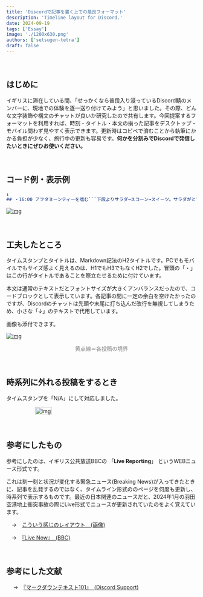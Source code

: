 ```yaml
---
title: 'Discordで記事を書く上での最良フォーマット'
description: 'Timeline layout for Discord.'
date: 2024-09-19
tags: ['Essay']
image: './1200x630.png'
authors: ['setsugen-tetra']
draft: false
---
```


　
## はじめに

イギリスに滞在している間、「せっかくなら普段入り浸っているDiscord鯖のメンバーに、現地での体験を逐一送り付けてみよう」と思いました。その際、どんな文字装飾や構文のチャットが良いか研究したので共有します。今回提案するフォーマットを利用すれば、時刻・タイトル・本文の揃った記事をデスクトップ・モバイル問わず見やすく表示できます。更新時はコピペで済むことから執筆にかかる負担が少なく、旅行中の更新も容易です。**何かを分刻みでDiscordで発信したいときにぜひお使いください。**

　
## コード例・表示例

 ```Markdown title="Discord Chat" //caption="" //showLineNumbers
↓
## ・16:00 アフタヌーンティーを嗜む```下段よりサラダ→スコーン→スイーツ。サラダがとても美味しい。やや甘味が多すぎるので持ち帰った```
  ```

[![img](/images/blog/2024-09-19/image-2.webp)](/images/blog/2024-09-19/image-2.webp)

　
## 工夫したところ

タイムスタンプとタイトルは、Markdown記法のH2タイトルです。PCでもモバイルでもサイズ感よく見えるのは、H1でもH3でもなくH2でした。冒頭の「・」はこの行がタイトルであることを際立たせるために付けています。

本文は通常のテキストだとフォントサイズが大きくアンバランスだったので、コードブロックとして表示しています。各記事の間に一定の余白を空けたかったのですが、Discordのチャットは先頭や末尾に打ち込んだ改行を無視してしまうため、小さな「↓」のテキストで代用しています。

画像も添付できます。

[![img](/images/blog/2024-09-19/image-1.webp)](/images/blog/2024-09-19/image-1.webp)
<p style="font-size: 14px; text-align: center; color: gray;">黄点線＝各投稿の境界</p>

　
## 時系列に外れる投稿をするとき
タイムスタンプを「N/A」にして対応しました。
　
<div style="width: 70%; margin: 0 auto; display: flex; justify-content: space-between;">
    <a href="/images/blog/2024-09-19/image-3.webp">
      <img src="/images/blog/2024-09-19/image-3.webp" alt="img" style="width: 100%;" />
    </a>
</div>

　
## 参考にしたもの

参考にしたのは、イギリス公共放送BBCの 「**Live Reporting**」 というWEBニュース形式です。

これは刻一刻と状況が変化する緊急ニュース(Breaking News)が入ってきたときに、記事を乱発するのではなく、タイムライン形式ののページを何度も更新し、時系列で表示するものです。最近の日本関連のニュースだと、2024年1月の羽田空港地上衝突事故の際にLive形式でニュースが更新されていたのをよく覚えています。



　→　[こういう感じのレイアウト　(画像)](/images/blog/2024-09-19/image-4.webp)

　→　[『Live Now』　(BBC)](https://www.bbc.com/live)

　
## 参考にした文献
　
 →　[『マークダウンテキスト101』　(Discord Support)](https://support.discord.com/hc/ja/articles/210298617-%E3%83%9E%E3%83%BC%E3%82%AF%E3%83%80%E3%82%A6%E3%83%B3-%E3%83%86%E3%82%AD%E3%82%B9%E3%83%88-101-%E3%83%81%E3%83%A3%E3%83%83%E3%83%88%E3%83%95%E3%82%A9%E3%83%BC%E3%83%9E%E3%83%83%E3%83%88-%E5%A4%AA%E5%AD%97-%E6%96%9C%E4%BD%93-%E4%B8%8B%E7%B7%9A)
　
<br/>

　
